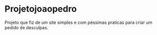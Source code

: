 # Projetojoaopedro
Projeto que fiz de um site simples e com péssimas praticas para criar um pedido de desculpas.
